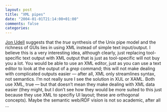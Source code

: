 ```yaml
---
layout: post
title: "XML pipes"
date: "2004-01-01T21:14:00+01:00"
comments: false
categories: 
---
```


<p><a href="http://www.infoworld.com/article/03/12/31/01OPstrategic_1.html">Jon Udell</a> suggests that the <em>true</em> synthesis of the Unix pipe model and the richness of GUIs lies in using XML instead of simple text input/output. I believe this is a very interesting idea, although clearly, just replacing tool-specific text output with XML output that is just as tool-specific will not buy you a lot. You would be able to use an XML editor, just as you can use a text editor to look at the output of a <em>grep</em> command; this will not make dealing with complicated outputs easier &mdash; after all, XML only streamlines syntax, not semantics.
I&#8217;m not really sure I see the solution in XUL or XAML. Both use XML, true &mdash; but that doesn&#8217;t mean they make dealing with XML data easier (they might, but I don&#8217;t see how they would be more suited to this just because they use XML to specifiy UI layout; these are orthogonal concepts). Maybe the semantic web/RDF vision is not so academic, after all &#8230;</p>


